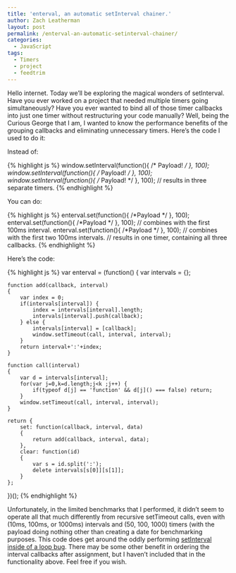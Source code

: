 ```yaml
---
title: 'enterval, an automatic setInterval chainer.'
author: Zach Leatherman
layout: post
permalink: /enterval-an-automatic-setinterval-chainer/
categories:
  - JavaScript
tags:
  - Timers
  - project
  - feedtrim
---
```


Hello internet. Today we’ll be exploring the magical wonders of setInterval. Have you ever worked on a project that needed multiple timers going simultaneously? Have you ever wanted to bind all of those timer callbacks into just one timer without restructuring your code manually? Well, being the Curious George that I am, I wanted to know the performance benefits of the grouping callbacks and eliminating unnecessary timers. Here’s the code I used to do it:

Instead of:

{% highlight js %}
window.setInterval(function(){ /* Payload! */ }, 100);
window.setInterval(function(){ /* Payload! */ }, 100);
window.setInterval(function(){ /* Payload! */ }, 100); 
// results in three separate timers.
{% endhighlight %}

You can do:

{% highlight js %}
enterval.set(function(){ /*Payload */ }, 100);
enterval.set(function(){ /*Payload */ }, 100); // combines with the first 100ms interval.
enterval.set(function(){ /*Payload */ }, 100); // combines with the first two 100ms intervals.
// results in one timer, containing all three callbacks.
{% endhighlight %}

Here’s the code:

{% highlight js %}
var enterval = (function()
{
    var intervals   = {};
 
    function add(callback, interval)
    {
        var index = 0;
        if(intervals[interval]) {
            index = intervals[interval].length;
            intervals[interval].push(callback);
        } else {
            intervals[interval] = [callback];
            window.setTimeout(call, interval, interval);
        }
        return interval+':'+index;
    }
 
    function call(interval)
    {
        var d = intervals[interval];
        for(var j=0,k=d.length;j<k ;j++) {
            if(typeof d[j] == 'function' && d[j]() === false) return;
        }
        window.setTimeout(call, interval, interval);
    }
 
    return {
        set: function(callback, interval, data)
        {
            return add(callback, interval, data);
        },
        clear: function(id)
        {
            var s = id.split(':');
            delete intervals[s[0]][s[1]];
        }
    };
})();
{% endhighlight %}

Unfortunately, in the limited benchmarks that I performed, it didn’t seem to operate all that much differently from recursive setTimeout calls, even with (10ms, 100ms, or 1000ms) intervals and (50, 100, 1000) timers (with the payload doing nothing other than creating a date for benchmarking purposes. This code does get around the oddly performing [setInterval inside of a loop bug](http://www.zachleat.com/web/2007/12/23/problems-with-looping-through-windowsetinterval/). There may be some other benefit in ordering the interval callbacks after assignment, but I haven’t included that in the functionality above. Feel free if you wish.
